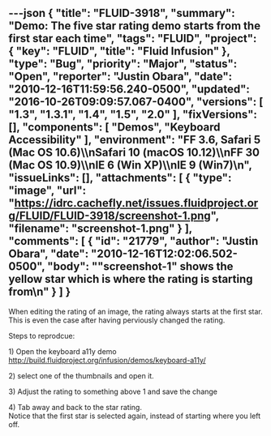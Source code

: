 ---json
{
  "title": "FLUID-3918",
  "summary": "Demo: The five star rating demo starts from the first star each time",
  "tags": "FLUID",
  "project": {
    "key": "FLUID",
    "title": "Fluid Infusion"
  },
  "type": "Bug",
  "priority": "Major",
  "status": "Open",
  "reporter": "Justin Obara",
  "date": "2010-12-16T11:59:56.240-0500",
  "updated": "2016-10-26T09:09:57.067-0400",
  "versions": [
    "1.3",
    "1.3.1",
    "1.4",
    "1.5",
    "2.0"
  ],
  "fixVersions": [],
  "components": [
    "Demos",
    "Keyboard Accessibility"
  ],
  "environment": "FF 3.6, Safari 5 (Mac OS 10.6)\\\nSafari 10 (macOS 10.12)\\\nFF 30 (Mac OS 10.9)\\\nIE 6 (Win XP)\\\nIE 9 (Win7)\n",
  "issueLinks": [],
  "attachments": [
    {
      "type": "image",
      "url": "https://idrc.cachefly.net/issues.fluidproject.org/FLUID/FLUID-3918/screenshot-1.png",
      "filename": "screenshot-1.png"
    }
  ],
  "comments": [
    {
      "id": "21779",
      "author": "Justin Obara",
      "date": "2010-12-16T12:02:06.502-0500",
      "body": "\"screenshot-1\" shows the yellow star which is where the rating is starting from\n"
    }
  ]
}
---
When editing the rating of an image, the rating always starts at the first star. This is even the case after having perviously changed the rating.

Steps to reprodcue:

1\) Open the keyboard a11y demo\
<http://build.fluidproject.org/infusion/demos/keyboard-a11y/>

2\) select one of the thumbnails and open it.

3\) Adjust the rating to something above 1 and save the change

4\) Tab away and back to the star rating.\
Notice that the first star is selected again, instead of starting where you left off.&#x20;

        